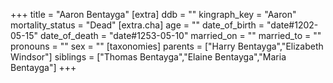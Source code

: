 +++
title = "Aaron Bentayga"
[extra]
ddb = ""
kingraph_key = "Aaron"
mortality_status = "Dead"
[extra.cha]
age = ""
date_of_birth = "date#1202-05-15"
date_of_death = "date#1253-05-10"
married_on = ""
married_to = ""
pronouns = ""
sex = ""
[taxonomies]
parents = ["Harry Bentayga","Elizabeth Windsor"]
siblings = ["Thomas Bentayga","Elaine Bentayga","Maria Bentayga"]
+++

